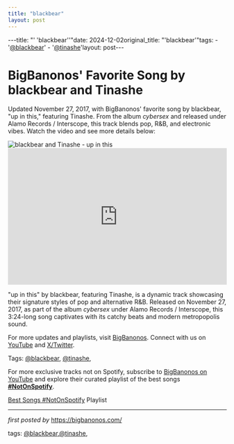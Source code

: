 ```yaml
---
title: "blackbear"
layout: post
---
```

---title: "' 'blackbear''"date: 2024-12-02original_title: "'blackbear'"tags:  - '[@blackbear](/tags/blackbear/)'  - '[@tinashe](/tags/tinashe/)'layout: post---<!-- Post Title --><h1 >BigBanonos' Favorite Song by blackbear and Tinashe</h1> <!-- Introductory Text --><p >Updated November 27, 2017, with BigBanonos' favorite song by blackbear, "up in this," featuring Tinashe. From the album *cybersex* and released under Alamo Records / Interscope, this track blends pop, R&B, and electronic vibes. Watch the video and see more details below:</p> <!-- Featured Image --><div > <img src="https://images.genius.com/bed252de1a9a81caf7ad86182459f063.1000x1000x1.png" alt="blackbear and Tinashe - up in this" /></div> <!-- YouTube Video Embed --><div > <iframe width="100%" height="315" src="https://www.youtube.com/embed/Jm34tsZAL6o" title="blackbear, Tinashe - up in this (Lyrics)" frameborder="0" allow="accelerometer; autoplay; clipboard-write; encrypted-media; gyroscope; picture-in-picture; web-share" referrerpolicy="strict-origin-when-cross-origin" allowfullscreen></iframe></div> <!-- Song Information --><div > <p>"up in this" by blackbear, featuring Tinashe, is a dynamic track showcasing their signature styles of pop and alternative R&B. Released on November 27, 2017, as part of the album *cybersex* under Alamo Records / Interscope, this 3:24-long song captivates with its catchy beats and modern metropopolis sound.</p></div> <!-- Footer Links --><div > <p>For more updates and playlists, visit <a href="https://bigbanonos.com/" target="_blank">BigBanonos</a>. Connect with us on <a href="https://www.youtube.com/[@BigBanonos](/tags/BigBanonos/)" target="_blank">YouTube</a> and <a href="https://x.com/bigbanonos" target="_blank">X/Twitter</a>.</p></div> <!-- Tags --><p >Tags: [@blackbear](/tags/blackbear/), [@tinashe](/tags/tinashe/),</p><!--Subscribe and Playlist Links--><div>    <p>For more exclusive tracks not on Spotify, subscribe to <a href="https://www.youtube.com/[@BigBanonos](/tags/BigBanonos/)" target="_blank">BigBanonos on YouTube</a> and explore their curated playlist of the best songs <strong>[#NotOnSpotify](/tags/NotOnSpotify/)</strong>.</p>    <p><a href="https://www.youtube.com/playlist?list=PLtuNtuTatqI0kFahUCbtbfenC_ET5O_tr" target="_blank">Best Songs [#NotOnSpotify](/tags/NotOnSpotify/) Playlist<br /></a></p></div><hr /><p><em>first posted by</em> <a href="https://bigbanonos.com/" rel="noopener" target="_new">https://bigbanonos.com/</a></p><p>tags: [@blackbear](/tags/blackbear/),[@tinashe](/tags/tinashe/),</p>